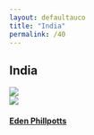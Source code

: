 ```yaml
---
layout: defaultauco
title: "India"
permalink: /40
---
```

<div class="container-0">
    <div class="container-title">
        <span class="country"><h2>India</h2></span>
        <div class="photo-co">
          <img src="https://www.worldatlas.com/r/w960-q80/upload/37/d0/9d/in-01.jpg" >
    </div>
</div>
<!-- partial:index.partial.html -->
<div class="container">
  <div class="timeline clearfix">
  <div class="vertical-line">
  <div id="post-1" class="vesti-col timeline-post">
   <div class="vesti-content-wrapper">
     <div class="photo">
       <img src="https://upload.wikimedia.org/wikipedia/commons/thumb/a/af/Picture_of_Eden_Phillpotts.jpg/330px-Picture_of_Eden_Phillpotts.jpg">
         <div class="vesti-date-wrapper">
         <div class="vesti-date">
         </div>
       </div>
     </div>
     <div class="vesti-desc">
       <a class="desc-a" href="#">
         <h4><a href="/ephillpotts">Eden Phillpotts</a></h4>
       </a>
     </div>
   </div>
 </div>   

<!-- partial -->




